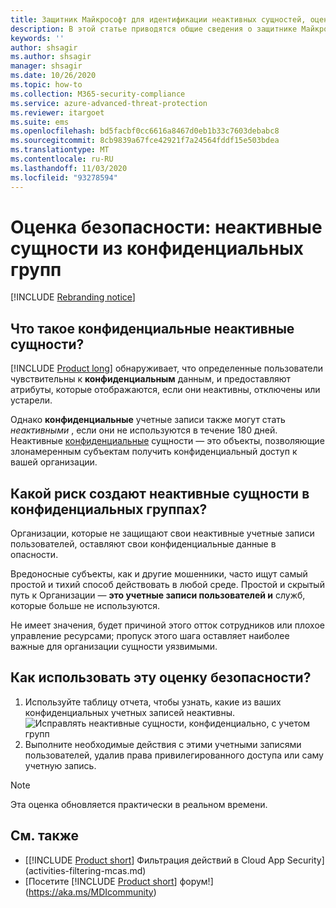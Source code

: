 ```yaml
---
title: Защитник Майкрософт для идентификации неактивных сущностей, оценивающих оценки безопасности
description: В этой статье приводятся общие сведения о защитнике Майкрософт для неактивных сущностей удостоверений в отчете об оценке уровня безопасности удостоверений конфиденциальных групп.
keywords: ''
author: shsagir
ms.author: shsagir
manager: shsagir
ms.date: 10/26/2020
ms.topic: how-to
ms.collection: M365-security-compliance
ms.service: azure-advanced-threat-protection
ms.reviewer: itargoet
ms.suite: ems
ms.openlocfilehash: bd5facbf0cc6616a8467d0eb1b33c7603debabc8
ms.sourcegitcommit: 8cb9839a67fce42921f7a24564fddf15e503bdea
ms.translationtype: MT
ms.contentlocale: ru-RU
ms.lasthandoff: 11/03/2020
ms.locfileid: "93278594"
---
```

# <a name="security-assessment-dormant-entities-in-sensitive-groups"></a>Оценка безопасности: неактивные сущности из **конфиденциальных** групп

[!INCLUDE [Rebranding notice](includes/rebranding.md)]

## <a name="what-are-sensitive-dormant-entities"></a>Что такое **конфиденциальные** неактивные сущности?

[!INCLUDE [Product long](includes/product-long.md)] обнаруживает, что определенные пользователи чувствительны к **конфиденциальным** данным, и предоставляют атрибуты, которые отображаются, если они неактивны, отключены или устарели.

Однако **конфиденциальные** учетные записи также могут стать *неактивными* , если они не используются в течение 180 дней. Неактивные [конфиденциальные](sensitive-accounts.md) сущности — это объекты, позволяющие злонамеренным субъектам получить конфиденциальный доступ к вашей организации.

## <a name="what-risk-do-dormant-entities-create-in-sensitive-groups"></a>Какой риск создают неактивные сущности в **конфиденциальных** группах?

Организации, которые не защищают свои неактивные учетные записи пользователей, оставляют свои конфиденциальные данные в опасности.

Вредоносные субъекты, как и другие мошенники, часто ищут самый простой и тихий способ действовать в любой среде. Простой и скрытый путь к Организации — **это учетные записи пользователей и** служб, которые больше не используются.

Не имеет значения, будет причиной этого отток сотрудников или плохое управление ресурсами; пропуск этого шага оставляет наиболее важные для организации сущности уязвимыми.

## <a name="how-do-i-use-this-security-assessment"></a>Как использовать эту оценку безопасности?

1. Используйте таблицу отчета, чтобы узнать, какие из ваших конфиденциальных учетных записей неактивны.
    ![Исправлять неактивные сущности, конфиденциально, с учетом групп](media/cas-isp-dormant-entities-sensitive-groups-1.png)
1. Выполните необходимые действия с этими учетными записями пользователей, удалив права привилегированного доступа или саму учетную запись.

> [!NOTE]
> Эта оценка обновляется практически в реальном времени.

## <a name="see-also"></a>См. также

- [[!INCLUDE [Product short](includes/product-short.md)] Фильтрация действий в Cloud App Security](activities-filtering-mcas.md)
- [Посетите [!INCLUDE [Product short](includes/product-short.md)] форум!](https://aka.ms/MDIcommunity)
